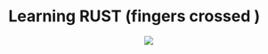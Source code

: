 # Learning RUST (fingers crossed )

<p align=center>
<img src="https://media.tenor.com/JIS_KDKKsgYAAAAd/guaton-computadora.gif">
</p>
